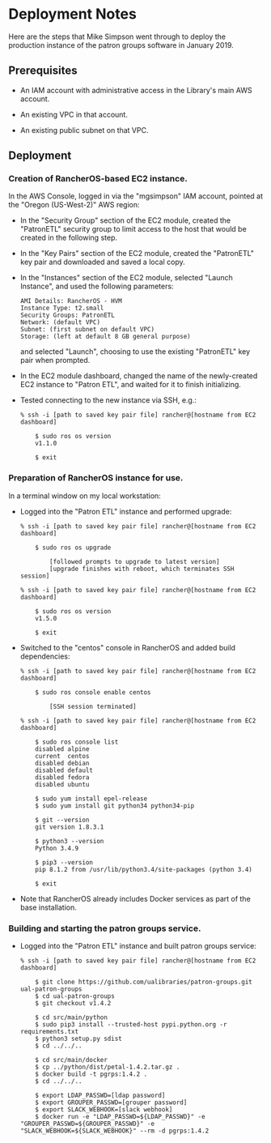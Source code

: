# Deployment Notes

Here are the steps that Mike Simpson went through to deploy the
production instance of the patron groups software in January 2019.

## Prerequisites

*   An IAM account with administrative access in the Library's main
    AWS account.
	
*   An existing VPC in that account.

*   An existing public subnet on that VPC.

## Deployment

### Creation of RancherOS-based EC2 instance.

In the AWS Console, logged in via the "mgsimpson" IAM account, pointed
at the "Oregon (US-West-2)" AWS region:

*   In the "Security Group" section of the EC2 module, created the
    "PatronETL" security group to limit access to the host that would
    be created in the following step.
	
*   In the "Key Pairs" section of the EC2 module, created the
    "PatronETL" key pair and downloaded and saved a local copy.

*   In the "Instances" section of the EC2 module, selected "Launch
    Instance", and used the following parameters:
	
	    AMI Details: RancherOS - HVM
		Instance Type: t2.small
		Security Groups: PatronETL
		Network: (default VPC)
		Subnet: (first subnet on default VPC)
		Storage: (left at default 8 GB general purpose)
		
	and selected "Launch", choosing to use the existing "PatronETL"
    key pair when prompted.
	
*   In the EC2 module dashboard, changed the name of the newly-created
    EC2 instance to "Patron ETL", and waited for it to finish
    initializing.
	
*   Tested connecting to the new instance via SSH, e.g.:

        % ssh -i [path to saved key pair file] rancher@[hostname from EC2 dashboard]
		
	        $ sudo ros os version
			v1.1.0
			
			$ exit

### Preparation of RancherOS instance for use.

In a terminal window on my local workstation:

*   Logged into the "Patron ETL" instance and performed upgrade:

        % ssh -i [path to saved key pair file] rancher@[hostname from EC2 dashboard]
		
            $ sudo ros os upgrade
	
                [followed prompts to upgrade to latest version]
				[upgrade finishes with reboot, which terminates SSH session]
		
        % ssh -i [path to saved key pair file] rancher@[hostname from EC2 dashboard]
		
            $ sudo ros os version
	        v1.5.0
			
			$ exit
			
*   Switched to the "centos" console in RancherOS and added build dependencies:

        % ssh -i [path to saved key pair file] rancher@[hostname from EC2 dashboard]
		
            $ sudo ros console enable centos
			
			    [SSH session terminated]

        % ssh -i [path to saved key pair file] rancher@[hostname from EC2 dashboard]
		
            $ sudo ros console list
			disabled alpine
			current  centos
			disabled debian
			disabled default
			disabled fedora
			disabled ubuntu
			
		    $ sudo yum install epel-release
			$ sudo yum install git python34 python34-pip
			
			$ git --version
			git version 1.8.3.1
			
			$ python3 --version
			Python 3.4.9
			
			$ pip3 --version
			pip 8.1.2 from /usr/lib/python3.4/site-packages (python 3.4)
			
            $ exit
			
*   Note that RancherOS already includes Docker services as part of
    the base installation.

### Building and starting the patron groups service.

*   Logged into the "Patron ETL" instance and built patron groups service:

        % ssh -i [path to saved key pair file] rancher@[hostname from EC2 dashboard]
		
            $ git clone https://github.com/ualibraries/patron-groups.git ual-patron-groups
			$ cd ual-patron-groups
			$ git checkout v1.4.2
			
			$ cd src/main/python
            $ sudo pip3 install --trusted-host pypi.python.org -r requirements.txt
            $ python3 setup.py sdist
            $ cd ../../..
			
			$ cd src/main/docker
            $ cp ../python/dist/petal-1.4.2.tar.gz .
            $ docker build -t pgrps:1.4.2 .
			$ cd ../../..

            $ export LDAP_PASSWD=[ldap password]
			$ export GROUPER_PASSWD=[grouper password]
			$ export SLACK_WEBHOOK=[slack webhook]
            $ docker run -e "LDAP_PASSWD=${LDAP_PASSWD}" -e "GROUPER_PASSWD=${GROUPER_PASSWD}" -e "SLACK_WEBHOOK=${SLACK_WEBHOOK}" --rm -d pgrps:1.4.2

